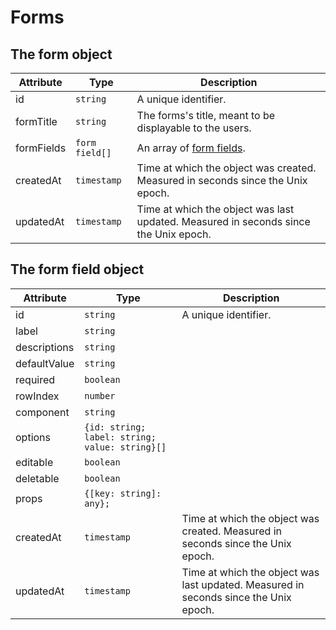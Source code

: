 # Forms

## The form object

| Attribute  | Type           | Description                                                                          |
| ---------- | -------------- | ------------------------------------------------------------------------------------ |
| id         | `string`       | A unique identifier.                                                                 |
| formTitle  | `string`       | The forms's title, meant to be displayable to the users.                             |
| formFields | `form field[]` | An array of [form fields](#form-field).                                              |
| createdAt  | `timestamp`    | Time at which the object was created. Measured in seconds since the Unix epoch.      |
| updatedAt  | `timestamp`    | Time at which the object was last updated. Measured in seconds since the Unix epoch. |

## The form field object

| Attribute    | Type                                           | Description                                                                          |
| ------------ | ---------------------------------------------- | ------------------------------------------------------------------------------------ |
| id           | `string`                                       | A unique identifier.                                                                 |
| label        | `string`                                       |                                                                                      |
| descriptions | `string`                                       |                                                                                      |
| defaultValue | `string`                                       |                                                                                      |
| required     | `boolean`                                      |                                                                                      |
| rowIndex     | `number`                                       |                                                                                      |
| component    | `string`                                       |                                                                                      |
| options      | `{id: string; label: string; value: string}[]` |                                                                                      |
| editable     | `boolean`                                      |                                                                                      |
| deletable    | `boolean`                                      |                                                                                      |
| props        | `{[key: string]: any};`                        |                                                                                      |
| createdAt    | `timestamp`                                    | Time at which the object was created. Measured in seconds since the Unix epoch.      |
| updatedAt    | `timestamp`                                    | Time at which the object was last updated. Measured in seconds since the Unix epoch. |
